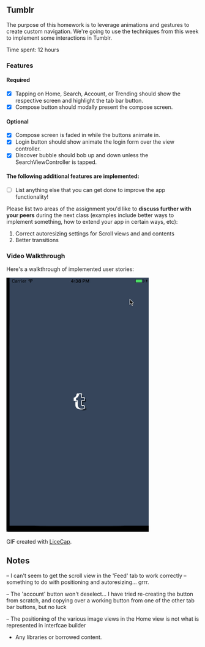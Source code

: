 ## Tumblr

The purpose of this homework is to leverage animations and gestures to create custom navigation. We're going to use the techniques from this week to implement some interactions in Tumblr.

Time spent: 12 hours

### Features

#### Required

- [X] Tapping on Home, Search, Account, or Trending should show the respective screen and highlight the tab bar button.
- [X] Compose button should modally present the compose screen.

#### Optional

- [X] Compose screen is faded in while the buttons animate in.
- [X] Login button should show animate the login form over the view controller.
- [X] Discover bubble should bob up and down unless the SearchViewController is tapped.

#### The following **additional** features are implemented:

- [ ] List anything else that you can get done to improve the app functionality!

Please list two areas of the assignment you'd like to **discuss further with your peers** during the next class (examples include better ways to implement something, how to extend your app in certain ways, etc):

1. Correct autoresizing settings for Scroll views and and contents
2. Better transitions

### Video Walkthrough 

Here's a walkthrough of implemented user stories:

<img src='https://github.com/stephancharbit/Tumblr/blob/master/tumblr_walkthrough.gif' title='Video Walkthrough' width='' alt='Video Walkthrough' />

GIF created with [LiceCap](http://www.cockos.com/licecap/).

## Notes

– I can't seem to get the scroll view in the 'Feed' tab to work correctly – something to do with positioning and autoresizing... grrr.

– The 'account' button won't deselect... I have tried re-creating the button from scratch, and copying over a working button from one of the other tab bar buttons, but no luck

– The positioning of the various image views in the Home view is not what is represented in interfcae builder

* Any libraries or borrowed content.
